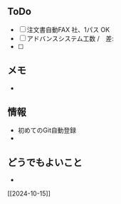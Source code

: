## ToDo
- [ ] 注文書自動FAX 社、1パス OK
- [ ] アドバンスシステム工数 /　差: 
- [ ] 


## メモ
- 


## 情報
- 初めてのGit自動登録
- 


## どうでもよいこと
- 


[[2024-10-15]]

